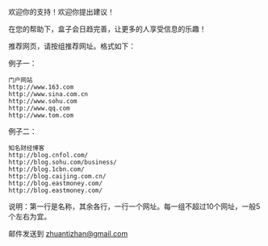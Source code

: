 欢迎你的支持！欢迎你提出建议！

在您的帮助下，盒子会日趋完善，让更多的人享受信息的乐趣！

推荐网页，请按组推荐网址。格式如下：

例子一：
```
门户网站
http://www.163.com
http://www.sina.com.cn
http://www.sohu.com
http://www.qq.com
http://www.tom.com
```

例子二：
```
知名财经博客
http://blog.cnfol.com/
http://blog.sohu.com/business/
http://blog.1cbn.com/
http://blog.caijing.com.cn/
http://blog.eastmoney.com/
http://blog.eastmoney.com/
```

说明：第一行是名称，其余各行，一行一个网址。每一组不超过10个网址，一般5个左右为宜。

邮件发送到 zhuantizhan@gmail.com